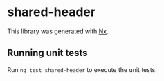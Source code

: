 # shared-header

This library was generated with [Nx](https://nx.dev).

## Running unit tests

Run `ng test shared-header` to execute the unit tests.
